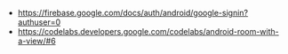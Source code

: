 - https://firebase.google.com/docs/auth/android/google-signin?authuser=0
- https://codelabs.developers.google.com/codelabs/android-room-with-a-view/#6